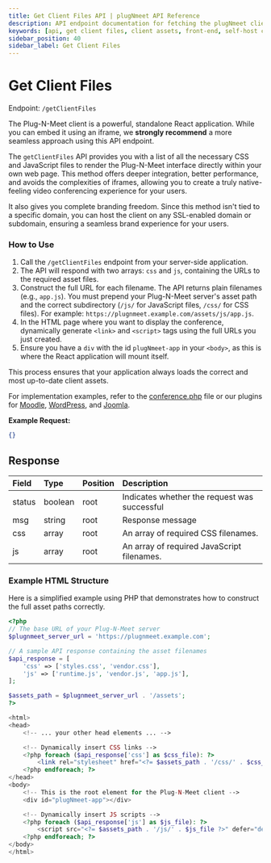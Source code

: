 ```yaml
---
title: Get Client Files API | plugNmeet API Reference
description: API endpoint documentation for fetching the plugNmeet client-side application files. This allows for self-hosting the front-end assets.
keywords: [api, get client files, client assets, front-end, self-host client, sdk, endpoint]
sidebar_position: 40
sidebar_label: Get Client Files
---
```


# Get Client Files

Endpoint: `/getClientFiles`

The Plug-N-Meet client is a powerful, standalone React application. While you can embed it using an iframe, we **strongly recommend** a more seamless approach using this API endpoint.

The `getClientFiles` API provides you with a list of all the necessary CSS and JavaScript files to render the Plug-N-Meet interface directly within your own web page. This method offers deeper integration, better performance, and avoids the complexities of iframes, allowing you to create a truly native-feeling video conferencing experience for your users.

It also gives you complete branding freedom. Since this method isn't tied to a specific domain, you can host the client on any SSL-enabled domain or subdomain, ensuring a seamless brand experience for your users.

### How to Use

1.  Call the `/getClientFiles` endpoint from your server-side application.
2.  The API will respond with two arrays: `css` and `js`, containing the URLs to the required asset files.
3.  Construct the full URL for each filename. The API returns plain filenames (e.g., `app.js`). You must prepend your Plug-N-Meet server's asset path and the correct subdirectory (`/js/` for JavaScript files, `/css/` for CSS files). For example: `https://plugnmeet.example.com/assets/js/app.js`.
4.  In the HTML page where you want to display the conference, dynamically generate `<link>` and `<script>` tags using the full URLs you just created.
5.  Ensure you have a `div` with the id `plugNmeet-app` in your `<body>`, as this is where the React application will mount itself.

This process ensures that your application always loads the correct and most up-to-date client assets.

For implementation examples, refer to the [conference.php](https://github.com/mynaparrot/plugNmeet-sdk-php/blob/main/examples/conference.php) file or our plugins for [Moodle](https://github.com/mynaparrot/moodle-mod_plugnmeet/blob/main/conference.php), [WordPress](https://github.com/mynaparrot/plugNmeet-WordPress/blob/main/plugnmeet/public/partials/plugnmeet-public-display-client.php), and [Joomla](https://github.com/mynaparrot/plugNmeet-Joomla/blob/main/components/com_plugnmeet/tmpl/room/conference.php).


**Example Request:**

```json
{}
```

## Response

| Field  | Type    | Position | Description                                 |
| :----- | :------ | :------- | :------------------------------------------ |
| status | boolean | root     | Indicates whether the request was successful |
| msg    | string  | root     | Response message                            |
| css    | array   | root     | An array of required CSS filenames.         |
| js     | array   | root     | An array of required JavaScript filenames.  |

### Example HTML Structure

Here is a simplified example using PHP that demonstrates how to construct the full asset paths correctly.

```php
<?php
// The base URL of your Plug-N-Meet server
$plugnmeet_server_url = 'https://plugnmeet.example.com';

// A sample API response containing the asset filenames
$api_response = [
    'css' => ['styles.css', 'vendor.css'],
    'js' => ['runtime.js', 'vendor.js', 'app.js'],
];

$assets_path = $plugnmeet_server_url . '/assets';
?>

<html>
<head>
    <!-- ... your other head elements ... -->

    <!-- Dynamically insert CSS links -->
    <?php foreach ($api_response['css'] as $css_file): ?>
        <link rel="stylesheet" href="<?= $assets_path . '/css/' . $css_file ?>">
    <?php endforeach; ?>
</head>
<body>
    <!-- This is the root element for the Plug-N-Meet client -->
    <div id="plugNmeet-app"></div>

    <!-- Dynamically insert JS scripts -->
    <?php foreach ($api_response['js'] as $js_file): ?>
        <script src="<?= $assets_path . '/js/' . $js_file ?>" defer="defer"></script>
    <?php endforeach; ?>
</body>
</html>
```
